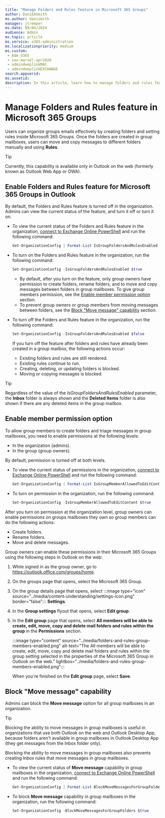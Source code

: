 ```yaml
---
title: "Manage Folders and Rules feature in Microsoft 365 Groups"
author: DaniEASmith
ms.author: danismith
manager: jtremper
ms.date: 09/04/2024
audience: Admin
ms.topic: article
ms.service: o365-administration
ms.localizationpriority: medium
ms.custom: 
 - Adm_O365
 - seo-marvel-apr2020
 - admindeeplinkMAC
 - admindeeplinkEXCHANGE
search.appverid:
ms.assetid: 
description: In this article, learn how to manage folders and rules feature in Microsoft 365 groups.
---
```


# Manage Folders and Rules feature in Microsoft 365 Groups

Users can organize groups emails effectively by creating folders and setting rules inside Microsoft 365 Groups. Once the folders are created in group mailboxes, users can move and copy messages to different folders manually and using **Rules**.

> [!TIP]
> Currently, this capability is available only in Outlook on the web (formerly known as Outlook Web App or OWA).

## Enable Folders and Rules feature for Microsoft 365 Groups in Outlook

By default, the Folders and Rules feature is turned off in the organization. Admins can view the current status of the feature, and turn it off or turn it on.

- To view the current status of the Folders and Rules feature in the organization, [connect to Exchange Online PowerShell](/powershell/exchange/connect-to-exchange-online-powershell) and run the following command:

  ```powershell
  Get-OrganizationConfig | Format-List IsGroupFoldersAndRulesEnabled
  ```

- To turn on the Folders and Rules feature in the organization, run the following command:

  ```powershell
  Set-OrganizationConfig -IsGroupFoldersAndRulesEnabled $true
  ```

  - By default, after you turn on the feature, only group owners have permission to create folders, rename folders, and to move and copy messages between folders in group mailboxes. To give group members permission, see the [Enable member permission option](#enable-member-permission-option) section.
  - To prevent group owners or group members from moving messages between folders, see the [Block "Move message" capability](#block-move-message-capability) section.

- To turn off the Folders and Rules feature in the organization, run the following command:

  ```powershell
  Set-OrganizationConfig -IsGroupFoldersAndRulesEnabled $false
  ```

  If you turn off the feature after folders and rules have already been created in a group mailbox, the following actions occur:

  - Existing folders and rules are still rendered.
  - Existing rules continue to run.
  - Creating, deleting, or updating folders is blocked.
  - Moving or copying messages is blocked.

> [!TIP]
> Regardless of the value of the _IsGroupFoldersAndRulesEnabled_ parameter, the **Inbox** folder is always shown and the **Deleted Items** folder is also shown if there are any deleted items in the group mailbox.

## Enable member permission option

To allow group members to create folders and triage messages in group mailboxes, you need to enable permissions at the following levels:

- In the organization (admins).
- In the group (group owners).

By default, permission is turned off at both levels.

- To view the current status of permissions in the organization, [connect to Exchange Online PowerShell](/powershell/exchange/connect-to-exchange-online-powershell) and run the following command:

  ```powershell
  Get-OrganizationConfig | Format-List IsGroupMemberAllowedToEditContent
  ```

- To turn on permission in the organization, run the following command:

  ```powershell
  Set-OrganizationConfig -IsGroupMemberAllowedToEditContent $true
  ```

After you turn on permission at the organization level, group owners can enable permissions on groups mailboxes they own so group members can do the following actions:

- Create folders.
- Rename folders.
- Move and delete messages.

Group owners can enable these permissions in their Microsoft 365 Groups using the following steps in Outlook on the web:

1. While signed in as the group owner, go to <https://outlook.office.com/groups/home>.
1. On the groups page that opens, select the Microsoft 365 Group.
1. On the group details page that opens, select :::image type="icon" source="../media/content-understanding/settings-icon.png" border="false"::: **Settings**.
1. In the **Group settings** flyout that opens, select **Edit group**.
1. In the **Edit group** page that opens, select **All members will be able to create, edit, move, copy and delete mail folders and rules within the group** in the **Permissions** section.

   :::image type="content" source="../media/folders-and-rules-group-members-enabled.png" alt-text="The All members will be able to create, edit, move, copy and delete mail folders and rules within the group setting selected in the properties of the Microsoft 365 Group in Outlook on the web." lightbox="../media/folders-and-rules-group-members-enabled.png":::

   When you're finished on the **Edit group** page, select **Save**.

## Block "Move message" capability

Admins can block the **Move message** option for all group mailboxes in an organization.

> [!TIP]
> Blocking the ability to move messages in group mailboxes is useful in organizations that use both Outlook on the web and Outlook Desktop App, because folders aren't available in group mailboxes in Outlook Desktop App (they get messages from the Inbox folder only).
>
> Blocking the ability to move messages in group mailboxes also prevents creating Inbox rules that move messages in group mailboxes.

- To view the current status of **Move message** capability in group mailboxes in the organization, [connect to Exchange Online PowerShell](/powershell/exchange/connect-to-exchange-online-powershell) and run the following command:

  ```powershell
  Get-OrganizationConfig | Format-List BlockMoveMessagesForGroupFolders
  ```

- To block **Move message** capability in group mailboxes in the organization, run the following command:

  ```powershell
  Set-OrganizationConfig -BlockMoveMessagesForGroupFolders $true
  ```
